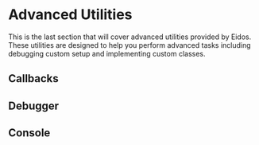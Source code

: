 # Advanced Utilities

This is the last section that will cover advanced utilities provided by Eidos. These utilities are designed to help you perform advanced tasks including debugging custom setup and implementing custom classes.

## Callbacks

## Debugger

## Console
